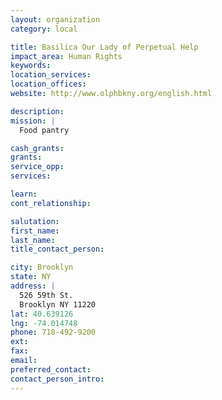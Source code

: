 ```yaml
---
layout: organization
category: local

title: Basilica Our Lady of Perpetual Help
impact_area: Human Rights
keywords: 
location_services: 
location_offices: 
website: http://www.olphbkny.org/english.html

description: 
mission: |
  Food pantry

cash_grants: 
grants: 
service_opp: 
services: 

learn: 
cont_relationship: 

salutation: 
first_name: 
last_name: 
title_contact_person: 

city: Brooklyn
state: NY
address: |
  526 59th St.  
  Brooklyn NY 11220
lat: 40.639126
lng: -74.014748
phone: 718-492-9200
ext: 
fax: 
email: 
preferred_contact: 
contact_person_intro: 
---
```

